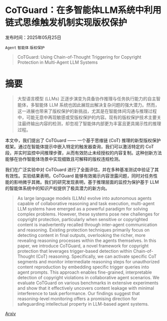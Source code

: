 # CoTGuard：在多智能体LLM系统中利用链式思维触发机制实现版权保护

发布时间：2025年05月25日

`Agent` `智能体` `版权保护`

> CoTGuard: Using Chain-of-Thought Triggering for Copyright Protection in Multi-Agent LLM Systems

# 摘要

> 大型语言模型 (LLMs) 正逐步演变为具备协作推理与任务执行能力的自主智能体，多智能体 LLM 系统也因此展现出解决复杂问题的强大潜力。然而，这一进展也带来了版权保护的新挑战，尤其是在智能体间沟通与推理过程中，可能无意中再现敏感或受版权保护的内容。现有的版权保护技术主要关注最终输出内容的检测，却忽视了智能体内部更为丰富且更具揭示性的推理过程。

本文中，我们提出了 CoTGuard —— 一个基于思维链 (CoT) 推理的新型版权保护框架。通过在智能体提示中嵌入特定的触发器查询，我们可以激活特定的 CoT 段，并实时监控中间推理步骤，从而有效防止未经授权的内容复制。这种创新方法能够在协作智能体场景中实现细致且可解释的版权违规检测。

我们在广泛实验中对 CoTGuard 进行了全面评估，并在多种基准测试中验证了其有效性。实验结果表明，CoTGuard 能够有效揭示内容泄露问题，同时对任务性能的影响微乎其微。我们的研究发现表明，基于推理层面的监控为保护基于 LLM 的智能体系统中的知识产权提供了极具潜力的新方向。

> As large language models (LLMs) evolve into autonomous agents capable of collaborative reasoning and task execution, multi-agent LLM systems have emerged as a powerful paradigm for solving complex problems. However, these systems pose new challenges for copyright protection, particularly when sensitive or copyrighted content is inadvertently recalled through inter-agent communication and reasoning. Existing protection techniques primarily focus on detecting content in final outputs, overlooking the richer, more revealing reasoning processes within the agents themselves. In this paper, we introduce CoTGuard, a novel framework for copyright protection that leverages trigger-based detection within Chain-of-Thought (CoT) reasoning. Specifically, we can activate specific CoT segments and monitor intermediate reasoning steps for unauthorized content reproduction by embedding specific trigger queries into agent prompts. This approach enables fine-grained, interpretable detection of copyright violations in collaborative agent scenarios. We evaluate CoTGuard on various benchmarks in extensive experiments and show that it effectively uncovers content leakage with minimal interference to task performance. Our findings suggest that reasoning-level monitoring offers a promising direction for safeguarding intellectual property in LLM-based agent systems.

[Arxiv](https://arxiv.org/abs/2505.19405)